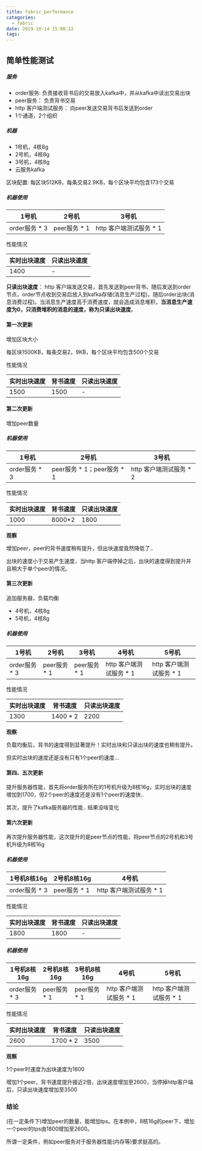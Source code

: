 ```yaml
---
title: fabric_performance
categories:
  - fabric
date: 2019-10-14 15:08:12
tags:
---
```




## 简单性能测试

##### 服务

- order服务: 负责接收背书后的交易放入kafka中，并从kafka中读出交易出块
- peer服务： 负责背书交易
- http 客户端测试服务： 向peer发送交易背书后发送到order
- 1个通道，2个组织

##### 机器

- 1号机，4核8g
- 2号机，4核8g
- 3号机，4核8g
- 云服务kafka

区块配置:  每区块512KB，每条交易2.9KB，每个区块平均包含173个交易

##### 机器使用

| 1号机         | 2号机        | 3号机                   |
| ------------- | ------------ | ----------------------- |
| order服务 * 3 | peer服务 * 1 | http 客户端测试服务 * 1 |

性能情况

| 实时出块速度 | 只读出块速度 |
| ------------ | ------------ |
| 1400         | -            |

**只读出块速度**： http 客户端发送交易，首先发送到peer背书，随后发送到order节点，order节点收到交易后放入到kafka存储(消息生产过程)，随后order出块(消息消费过程)。当消息生产速度高于消费速度，就会造成消息堆积，**当消息生产速度为0，只消费堆积的消息的速度，称为只读出块速度**。



#### 第一次更新

增加区块大小

每区块1500KB，每条交易2，9KB，每个区块平均包含500个交易

性能情况

| 实时出块速度 | 背书速度 | 只读出块速度 |
| ------------ | -------- | ------------ |
| 1500         | 1500     | -            |



#### 第二次更新

增加peer数量

##### 机器使用

| 1号机         | 2号机                      | 3号机                   |
| ------------- | -------------------------- | ----------------------- |
| order服务 * 3 | peer服务 * 1；peer服务 * 1 | http 客户端测试服务 * 2 |

性能情况

| 实时出块速度 | 背书速度 | 只读出块速度 |
| ------------ | -------- | ------------ |
| 1000         | 8000*2   | 1800         |

**观察**

增加peer，peer的背书速度稍有提升，但出块速度竟然降低了..

出块的速度小于交易产生速度，当http 客户端停掉之后，出块的速度得到提升并且稍大于单个peer的情况。



#### 第三次更新

追加服务器，负载均衡

- 4号机，4核8g
- 5号机，4核8g

##### 机器使用

| 1号机         | 2号机        | 3号机        | 4号机                   | 5号机                   |
| ------------- | ------------ | ------------ | ----------------------- | ----------------------- |
| order服务 * 3 | peer服务 * 1 | peer服务 * 1 | http 客户端测试服务 * 1 | http 客户端测试服务 * 1 |

性能情况

| 实时出块速度 | 背书速度 | 只读出块速度 |
| ------------ | -------- | ------------ |
| 1300         | 1400 * 2 | 2200         |

**观察**

负载均衡后，背书的速度得到显著提升！实时出块和只读出块的速度也稍有提升。

但实时出块的速度还是没有只有1个peer的速度...



#### 第四、五次更新

提升服务器性能，首先将order服务所在的1号机升级为8核16g，实时出块的速度增加到1700，但2个peer的速度还是没有1个peer的速度快..

其次，提升了kafka服务器的性能.. 结果没啥变化



#### 第六次更新

再次提升服务器性能，这次提升的是peer节点的性能，将peer节点的2号机和3号机升级为8核16g

##### 机器使用

| 1号机8核16g   | 2号机8核16g  | 4号机                   |
| ------------- | ------------ | ----------------------- |
| order服务 * 3 | peer服务 * 1 | http 客户端测试服务 * 1 |

性能情况

| 实时出块速度 | 背书速度 | 只读出块速度 |
| ------------ | -------- | ------------ |
| 1800         | 1800     | -            |

##### 机器使用

| 1号机8核16g   | 2号机8核16g  | 3号机8核16g  | 4号机                   | 5号机                   |
| ------------- | ------------ | ------------ | ----------------------- | ----------------------- |
| order服务 * 3 | peer服务 * 1 | peer服务 * 1 | http 客户端测试服务 * 1 | http 客户端测试服务 * 1 |

性能情况

| 实时出块速度 | 背书速度 | 只读出块速度 |
| ------------ | -------- | ------------ |
| 2600         | 1700 * 2 | 3500         |

**观察**

1个peer时速度为出块速度为1800

增加1个peer，背书速度提升接近2倍，出块速度增加至2600，当停掉http客户端后，只读出块速度增加至3500



### 结论

(在一定条件下)增加peer的数量，能增加tps。在本例中，8核16g的peer下，增加一个peer的tps由1800增加至2600。

所谓一定条件，例如peer服务对于服务器性能(内存等)要求挺高的。
